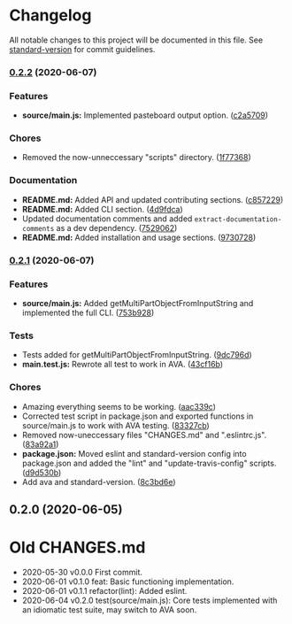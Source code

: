 # Changelog

All notable changes to this project will be documented in this file. See [standard-version](https://github.com/conventional-changelog/standard-version) for commit guidelines.

### [0.2.2](https://github.com/Anadian/regex-translator/compare/v0.2.1...v0.2.2) (2020-06-07)


### Features

* **source/main.js:** Implemented pasteboard output option. ([c2a5709](https://github.com/Anadian/regex-translator/commit/c2a57090cf79238bce00212c1bde28d0c9a99c77))


### Chores

* Removed the now-unneccessary "scripts" directory. ([1f77368](https://github.com/Anadian/regex-translator/commit/1f77368765ef4f62e500d155b42b00162b5b6759))


### Documentation

* **README.md:** Added API and updated contributing sections. ([c857229](https://github.com/Anadian/regex-translator/commit/c857229bdd6effc9fd0644a9ea8693d6a494008a))
* **README.md:** Added CLI section. ([4d9fdca](https://github.com/Anadian/regex-translator/commit/4d9fdca6d39bddf5f65f12e7e4fab7007e5944c2))
* Updated documentation comments and added `extract-documentation-comments` as a dev dependency. ([7529062](https://github.com/Anadian/regex-translator/commit/7529062baa5afcf1d0365913543d2ac55bbcc841))
* **README.md:** Added installation and usage sections. ([9730728](https://github.com/Anadian/regex-translator/commit/97307283a6e677abb504162957f5b085984f063e))

### [0.2.1](https://github.com/Anadian/regex-translator/compare/v0.2.0...v0.2.1) (2020-06-07)


### Features

* **source/main.js:** Added getMultiPartObjectFromInputString and implemented the full CLI. ([753b928](https://github.com/Anadian/regex-translator/commit/753b92880b9ccd52bb11689c83233ff56bed07c2))


### Tests

* Tests added for getMultiPartObjectFromInputString. ([9dc796d](https://github.com/Anadian/regex-translator/commit/9dc796d88d43817f7fbeeafb10626715e9cb0161))
* **main.test.js:** Rewrote all test to work in AVA. ([43cf16b](https://github.com/Anadian/regex-translator/commit/43cf16b84c97fb623afd3933ee8a3e40cba042d6))


### Chores

* Amazing everything seems to be working. ([aac339c](https://github.com/Anadian/regex-translator/commit/aac339c947dcc771e3564326835aebe8e74f5f09))
* Corrected test script in package.json and exported functions in source/main.js to work with AVA testing. ([83327cb](https://github.com/Anadian/regex-translator/commit/83327cbc37347e84689b9211cab68223861f7d41))
* Removed now-uneccessary files "CHANGES.md" and ".eslintrc.js". ([83a92a1](https://github.com/Anadian/regex-translator/commit/83a92a19fc6893aefc2f9b309f2bdb67771285b6))
* **package.json:** Moved eslint and standard-version config into package.json and added the "lint" and "update-travis-config" scripts. ([d9d530b](https://github.com/Anadian/regex-translator/commit/d9d530b0de883db763ca0279f7f15f3c5b5c39c7))
* Add ava and standard-version. ([8c3bd6e](https://github.com/Anadian/regex-translator/commit/8c3bd6e41d555ea0b6e65fb86dbc60296d3809e9))

## 0.2.0 (2020-06-05)

# Old CHANGES.md
- 2020-05-30 v0.0.0 First commit.
- 2020-06-01 v0.1.0 feat: Basic functioning implementation.
- 2020-06-01 v0.1.1 refactor(lint): Added eslint.
- 2020-06-04 v0.2.0 test(source/main.js): Core tests implemented with an idiomatic test suite, may switch to AVA soon.
